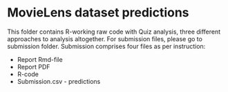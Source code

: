 # MovieLens dataset predictions
This folder contains R-working raw code with Quiz analysis, three different approaches to analysis altogether.
For submission files, please go to submission folder. Submission comprises four files as per instruction:
* Report Rmd-file
* Report PDF
* R-code
* Submission.csv - predictions
